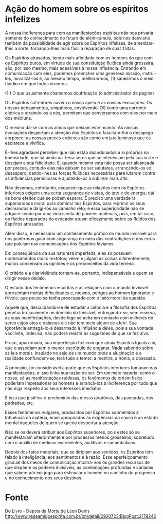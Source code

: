 # Ação do homem sobre os espíritos infelizes

A nossa indiferença para com as manifestações espíritas não nos privaria somente do conhecimento do futuro de além-túmulo, pois nos desviaria também da possibilidade de agir sobre os Espíritos infelizes, de amenizar-lhes a sorte, tornando-lhes mais fácil a reparação de suas faltas. 

Os Espíritos atrasados, tendo mais afinidade com os homens do que com os Espíritos puros, em virtude de sua constituição fluídica ainda grosseira, são, por isso mesmo, mais acessíveis à nossa influência. Entrando em comunicação com eles, podemos preencher uma generosa missão, instrui-los, moralizá-los e, ao mesmo tempo, melhorarmos, (1) sanearmos o meio fluidico em que todos vivemos.

(1.) O que usualmente chamamos doutrinação (o administrador da página)

Os Espíritos sofredores ouvem o nosso apelo e as nossas evocações. Os
nossos pensamentos, simpáticos, envolvendo-OS como uma corrente elétrica e atraindo-os a nós, permitem que conversemos com eles por meio dos médiuns.

O mesmo dá-se com as almas que deixam este mundo. As nossas evocações despertam a atenção dos Espíritos e facultam-lhe o desapego corpóreo; as nossas preces ardentes são como um jato luminoso que os esclarece e vivifica.

É-lhes agradável perceber que não estão abandonados a si próprios na
Imensidade, que há ainda na Terra seres que se interessam pela sua sorte e
desejam a sua felicidade. E, quando mesmo esta não possa ser alcançada por preces, contudo elas não deixam de ser salutares, arrancando-os ao
desespero, dando-lhes as forças fluídicas necessárias para lutarem contra as
influências perniciosas e ajudando-os a subirem mais alto.

Não devemos, entretanto, esquecer que as relações com os Espíritos
inferiores exigem uma certa segurança de vistas, de tato e de energia; daí os
bons efeitos que se podem esperar. É preciso uma verdadeira superioridade
moral para dominar tais Espíritos, para reprimir os seus desmandos e dirigi-los ao caminho reto; e essa superioridade não se adquire senão por uma vida isenta de paixões materiais, pois, em tal caso, os fluídos depurados do
evocador atuam eficazmente sobre os fluídos dos Espíritos atrasados. 

Além disso, é necessário um conhecimento prático do mundo invisível para nos podermos guiar com segurança no meio das contradições e dos erros que pululam nas comunicações dos Espíritos levianos. 

Em conseqüência da sua natureza imperfeita, eles só possuem conhecimentos muito restritos; vêem e julgam as coisas diferentemente; muitos conservam as opniões e os preconceitos da vida terrena. 

O critério e a clarividência tornam-se, portanto, indispensáveis a quem se dirigir nesse dédalo.

O estudo dos fenômenos espíritas e as relações com o mundo Invisível
apresentam muitas dificuldades e, mesmo, perigos ao homem Ignorante e
frívolo, que pouco se tenha preocupado com o lado moral da questão. 

Aquele que, descuidando-se de estudar a ciência e a filosofia dos Espíritos, penetra bruscamente no domínio do Invisível, entregando-se, sem reserva, às suas manifestações, desde logo se acha em contacto com milhares de seres cujos atos e palavras ele não tem meio algum de aferir. Sua ignorância entregá-lo-á desarmado à Influência deles, pois a sua vontade vacilante, Indecisa, não poderá resistir às sugestões de que se fez alvo. 

Fraco, apaixonado, sua imperfeição faz com que atraia Espíritos Iguais a si, que o assediam sem o menor escrúpulo de enganar. Nada sabendo sobre as leis morais, insulado no seio de um mundo onde a alucinação e a realidade confundem-se, terá tudo a temer: a mentira, a Ironia, a obsessão.

A princípio, foi considerável a parte que os Espíritos inferiores tomaram nas
manifestações, e isso tinha sua razão de ser. Em um meio material como o
nosso, só as manifestações ruidosas, os fenômenos de ordem física poderiam impressionar os homens e arrancá-los à Indiferença por tudo que não diga respeito aos seus interesses imediatos. 

É isso que justifica o predomínio das mesas giratórias, das pancadas, das pedradas, etc. 

Esses fenômenos vulgares, produzidos por Espíritos submetidos à Influência da matéria, eram apropriados às exigências da causa e ao estado mental daqueles de quem se queria despertar a atenção. 

Não se os deverá atribuir aos Espíritos superiores, pois estes só se manifestaram ulteriormente e por processos menos grosseiros, sobretudo com o auxílio de médiuns escreventes, auditivos e sonambúlicos.

Depois dos fatos materiais, que se dirigiam aos sentidos, os Espíritos têm
falado à inteligência, aos sentimentos e à razão. Esse aperfeiçoamento gradual dos meios de comunicação mostra-nos os grandes recursos de que dispõem os poderes invisíveis, as combinações profundas e variadas que sabem pôr em jogo para estimular o homem no caminho do progresso e no conhecimento dos seus destinos.


# Fonte
Do Livro - Depois da Morte de Léon Denis
http://www.redeamigoespirita.com.br/xn/detail/2920723:BlogPost:2178242

